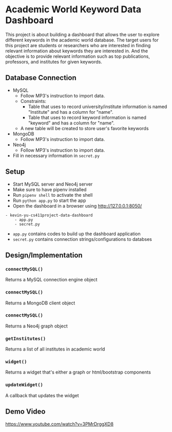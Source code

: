 # Academic World Keyword Data Dashboard

This project is about building a dashboard that allows the user to explore different keywords in the academic world database. The target users for this project are students or researchers who are interested in finding relevant information about keywords they are interested in. And the objective is to provide relevant information such as top publications, professors, and institutes for given keywords.

## Database Connection

- MySQL
  - Follow MP3's instruction to import data.
  - Constraints:
    - Table that uses to record university/institute information is named "Institute" and has a column for "name".
    - Table that uses to record keyword information is named "keyword" and has a column for "name".
  - A new table will be created to store user's favorite keywords
- MongoDB
  - Follow MP3's instruction to import data.
- Neo4j
  - Follow MP3's instruction to import data.
- Fill in necessary information in `secret.py`

## Setup

- Start MySQL server and Neo4j server
- Make sure to have pipenv installed
- Run `pipenv shell` to activate the shell
- Run `python app.py` to start the app
- Open the dashboard in a browser using http://127.0.0.1:8050/

```
- kevin-yu-cs411project-data-dashboard
    - app.py
    - secret.py
```

- `app.py` contains codes to build up the dashboard application
- `secret.py` contains connection strings/configurations to databses

## Design/Implementation

### `connectMySQL()`

Returns a MySQL connection engine object

### `connectMySQL()`

Returns a MongoDB client object

### `connectMySQL()`

Returns a Neo4j graph object

### `getInstitutes()`

Returns a list of all institutes in academic world

### `widget()`

Returns a widget that's either a graph or html/bootstrap components

### `updateWidget()`

A callback that updates the widget

## Demo Video

https://www.youtube.com/watch?v=3PMrDrggXD8
